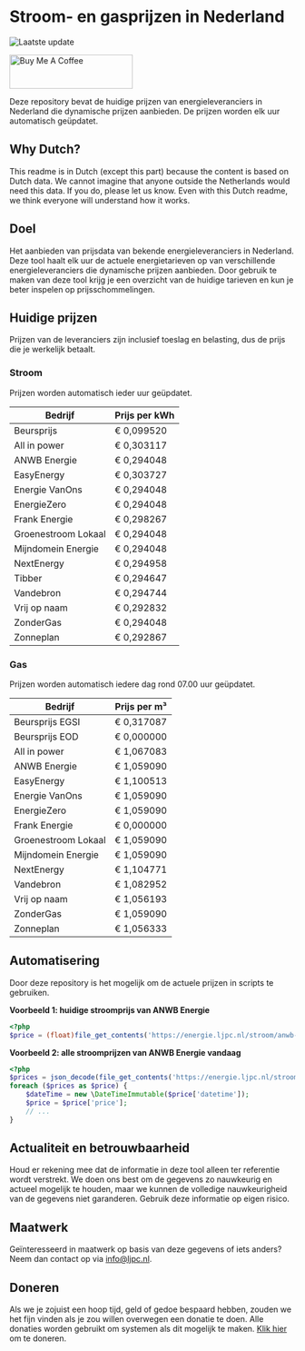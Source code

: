 # Stroom- en gasprijzen in Nederland

![Laatste update](https://img.shields.io/badge/laatste%20update-2023--08--26%2003%3A00%20CET-brightgreen)

<a href="https://www.buymeacoffee.com/Lars-" target="_blank"><img src="https://cdn.buymeacoffee.com/buttons/v2/default-orange.png" alt="Buy Me A Coffee" height="60" style="height: 60px !important;width: 217px !important;" ></a>

Deze repository bevat de huidige prijzen van energieleveranciers in Nederland die dynamische prijzen aanbieden. De prijzen worden elk uur automatisch geüpdatet.

## Why Dutch?

This readme is in Dutch (except this part) because the content is based on Dutch data. We cannot imagine that anyone outside the Netherlands would need this data. If you do, please let us know. Even with this Dutch readme, we think
everyone will understand how it works.

## Doel

Het aanbieden van prijsdata van bekende energieleveranciers in Nederland. Deze tool haalt elk uur de actuele energietarieven op van verschillende energieleveranciers die dynamische prijzen aanbieden. Door gebruik te maken van deze tool
krijg je een overzicht van de huidige tarieven en kun je beter inspelen op prijsschommelingen.

## Huidige prijzen

Prijzen van de leveranciers zijn inclusief toeslag en belasting, dus de prijs die je werkelijk betaalt.

### Stroom

Prijzen worden automatisch ieder uur geüpdatet.

 Bedrijf | Prijs per kWh 
---------|---------------
Beursprijs | € 0,099520
All in power | € 0,303117
ANWB Energie | € 0,294048
EasyEnergy | € 0,303727
Energie VanOns | € 0,294048
EnergieZero | € 0,294048
Frank Energie | € 0,298267
Groenestroom Lokaal | € 0,294048
Mijndomein Energie | € 0,294048
NextEnergy | € 0,294958
Tibber | € 0,294647
Vandebron | € 0,294744
Vrij op naam | € 0,292832
ZonderGas | € 0,294048
Zonneplan | € 0,292867


### Gas

Prijzen worden automatisch iedere dag rond 07.00 uur geüpdatet.

 Bedrijf | Prijs per m³ 
---------|--------------
Beursprijs EGSI | € 0,317087
Beursprijs EOD | € 0,000000
All in power | € 1,067083
ANWB Energie | € 1,059090
EasyEnergy | € 1,100513
Energie VanOns | € 1,059090
EnergieZero | € 1,059090
Frank Energie | € 0,000000
Groenestroom Lokaal | € 1,059090
Mijndomein Energie | € 1,059090
NextEnergy | € 1,104771
Vandebron | € 1,082952
Vrij op naam | € 1,056193
ZonderGas | € 1,059090
Zonneplan | € 1,056333


## Automatisering

Door deze repository is het mogelijk om de actuele prijzen in scripts te gebruiken.

**Voorbeeld 1: huidige stroomprijs van ANWB Energie**

```php
<?php
$price = (float)file_get_contents('https://energie.ljpc.nl/stroom/anwb-energie-nu.txt');

```

**Voorbeeld 2: alle stroomprijzen van ANWB Energie vandaag**

```php
<?php
$prices = json_decode(file_get_contents('https://energie.ljpc.nl/stroom/all-in-power-vandaag.json'),true);
foreach ($prices as $price) {
    $dateTime = new \DateTimeImmutable($price['datetime']);
    $price = $price['price'];
    // ...
}
```

## Actualiteit en betrouwbaarheid

Houd er rekening mee dat de informatie in deze tool alleen ter referentie wordt verstrekt. We doen ons best om de gegevens zo nauwkeurig en actueel mogelijk te houden, maar we kunnen de volledige nauwkeurigheid van de gegevens niet
garanderen. Gebruik deze informatie op eigen risico.

## Maatwerk

Geïnteresseerd in maatwerk op basis van deze gegevens of iets anders? Neem dan contact op
via [info@ljpc.nl](mailto:info@ljpc.nl?subject=Energie%20prijzen).

## Doneren

Als we je zojuist een hoop tijd, geld of gedoe bespaard hebben, zouden we het fijn vinden als je zou willen overwegen een
donatie te doen. Alle donaties worden gebruikt om systemen als dit mogelijk te
maken. [Klik hier](https://www.buymeacoffee.com/Lars-) om te doneren.
